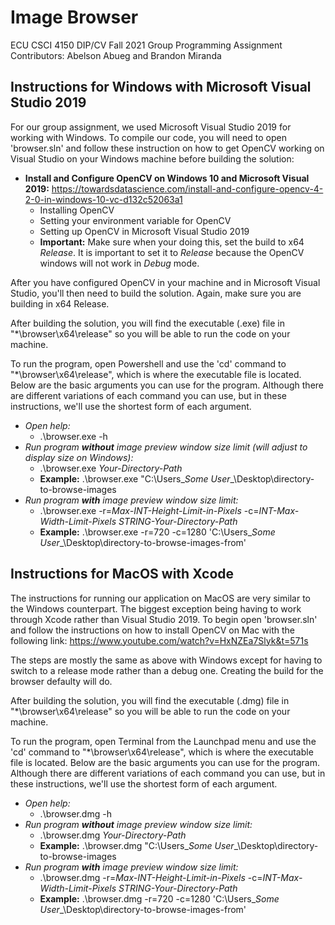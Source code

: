 # Image Browser
ECU CSCI 4150 DIP/CV Fall 2021 Group Programming Assignment <br/>
Contributors: Abelson Abueg and Brandon Miranda

## Instructions for Windows with Microsoft Visual Studio 2019
For our group assignment, we used Microsoft Visual Studio 2019 for working with Windows. To compile our code, you will need to open 'browser.sln' and follow these instruction on how to get OpenCV working on Visual Studio on your Windows machine before building the solution:
* __Install and Configure OpenCV on Windows 10 and Microsoft Visual 2019:__ https://towardsdatascience.com/install-and-configure-opencv-4-2-0-in-windows-10-vc-d132c52063a1
  * Installing OpenCV
  * Setting your environment variable for OpenCV
  * Setting up OpenCV in Microsoft Visual Studio 2019
  * __Important:__  Make sure when your doing this, set the build to x64 _Release_. It is important to set it to _Release_ because the OpenCV windows will not work in _Debug_ mode.

After you have configured OpenCV in your machine and in Microsoft Visual Studio, you'll then need to build the solution.  Again, make sure you are building in x64 Release.

After building the solution, you will find the executable (.exe) file in "\*\browser\x64\release" so you will be able to run the code on your machine.

To run the program, open Powershell and use the 'cd' command to "\*\browser\x64\release", which is where the executable file is located. Below are the basic arguments you can use for the program. Although there are different variations of each command you can use, but in these instructions, we'll use the shortest form of each argument.

* _Open help:_
  * .\browser.exe -h
* _Run program __without__ image preview window size limit (will adjust to display size on Windows):_
  * .\browser.exe _Your-Directory-Path_
  * __Example:__ .\browser.exe "C:\Users\__Some User__\Desktop\directory-to-browse-images
* _Run program __with__ image preview window size limit:_
  * .\browser.exe -r=_Max-INT-Height-Limit-in-Pixels_ -c=_INT-Max-Width-Limit-Pixels_ _STRING-Your-Directory-Path_
  * __Example:__ .\browser.exe -r=720 -c=1280 'C:\Users\__Some User__\Desktop\directory-to-browse-images-from'
  
## Instructions for MacOS with Xcode
The instructions for running our application on MacOS are very similar to the Windows counterpart. The biggest exception being having to work through Xcode rather than Visual Studio 2019. To begin open 'browser.sln' and follow the instructions on how to install OpenCV on Mac with the following link: https://www.youtube.com/watch?v=HxNZEa7Slyk&t=571s

The steps are mostly the same as above with Windows except for having to switch to a release mode rather than a debug one. Creating the build for the browser defaulty will do. 

After building the solution, you will find the executable (.dmg) file in "\*\browser\x64\release" so you will be able to run the code on your machine.

To run the program, open Terminal from the Launchpad menu and use the 'cd' command to "\*\browser\x64\release", which is where the executable file is located. Below are the basic arguments you can use for the program. Although there are different variations of each command you can use, but in these instructions, we'll use the shortest form of each argument.

* _Open help:_
  * .\browser.dmg -h
* _Run program __without__ image preview window size limit:_
  * .\browser.dmg _Your-Directory-Path_
  * __Example:__ .\browser.dmg "C:\Users\__Some User__\Desktop\directory-to-browse-images
* _Run program __with__ image preview window size limit:_
  * .\browser.dmg -r=_Max-INT-Height-Limit-in-Pixels_ -c=_INT-Max-Width-Limit-Pixels_ _STRING-Your-Directory-Path_
  * __Example:__ .\browser.dmg -r=720 -c=1280 'C:\Users\__Some User__\Desktop\directory-to-browse-images-from'
